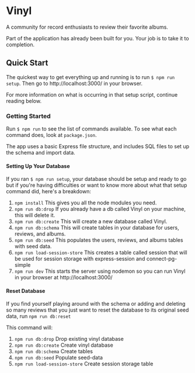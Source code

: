 # Vinyl

A community for record enthusiasts to review their favorite albums.

Part of the application has already been built for you. Your job is to take it to completion.

## Quick Start
The quickest way to get everything up and running is to run `$ npm run setup`. Then go to http://localhost:3000/ in your browser.

For more information on what is occurring in that setup script, continue reading below.

### Getting Started

Run `$ npm run` to see the list of commands available. To see what each command does, look at `package.json`.

The app uses a basic Express file structure, and includes SQL files to set up the schema and import data.


#### Setting Up Your Database

If you ran `$ npm run setup`, your database should be setup and ready to go but if you're having difficulties or want to know more about what that setup command did, here's a breakdown:

1. `npm install` This gives you all the node modules you need.
1. `npm run db:drop` If you already have a db called Vinyl on your machine, this will delete it.
1. `npm run db:create` This will create a new database called Vinyl.
1. `npm run db:schema` This will create tables in your database for users, reviews, and albums.
1. `npm run db:seed` This populates the users, reviews, and albums tables with seed data.
1. `npm run load-session-store` This creates a table called session that will be used for session storage with express-session and connect-pg-simple
1. `npm run dev` This starts the server using nodemon so you can run Vinyl in your browser at http://localhost:3000/

#### Reset Database
If you find yourself playing around with the schema or adding and deleting so many reviews that you just want to reset the database to its original seed data, run `npm run db:reset`

This command will:
1. `npm run db:drop` Drop existing vinyl database
1. `npm run db:create` Create vinyl database
1. `npm run db:schema` Create tables
1. `npm run db:seed` Populate seed-data
1. `npm run load-session-store` Create session storage table
